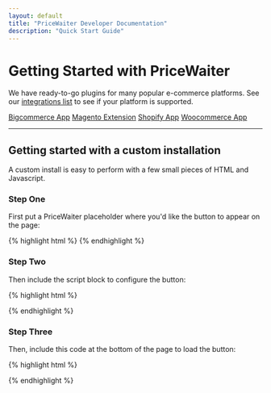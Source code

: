 ```yaml
---
layout: default
title: "PriceWaiter Developer Documentation"
description: "Quick Start Guide"
---
```


# Getting Started with PriceWaiter

We have ready-to-go plugins for many popular e-commerce platforms. See our [integrations list](https://www.pricewaiter.com/integrations/) to see if your platform is supported.

<div class="featured-platforms">
    <a href="/platforms/bigcommerce.html" class="btn btn-primary btn-outline btn-lg">Bigcommerce App</a>
    <a href="/platforms/magento.html" class="btn btn-primary btn-outline btn-lg">Magento Extension</a>
    <a href="/platforms/shopify.html" class="btn btn-primary btn-outline btn-lg">Shopify App</a>
    <a href="/platforms/woocommerce.html" class="btn btn-primary btn-outline btn-lg">Woocommerce App</a>
</div>

* * *

## Getting started with a custom installation

A custom install is easy to perform with a few small pieces of HTML and Javascript.


### Step One

First put a PriceWaiter placeholder where you'd like the button to appear on the page:

{% highlight html %}
<span id="pricewaiter"></span>
{% endhighlight %}

### Step Two

Then include the script block to configure the button:

{% highlight html %}
<script>
var PriceWaiterOptions = {

    // Configure the product the Name Your Price widget applies to.
    product: {
        sku: 'EXAMPLE-1234',
        name: 'Left-handed Smoke Shifter',
        image: 'http://lorempixel.com/output/business-q-c-640-480-9.jpg',
        price: '19.99'
    }

};
</script>
{% endhighlight %}

### Step Three

Then, include this code at the bottom of the page to load the button:

{% highlight html %}
<script src="https://widget.pricewaiter.com/script/<your api key here>.js" async></script>
{% endhighlight %}
